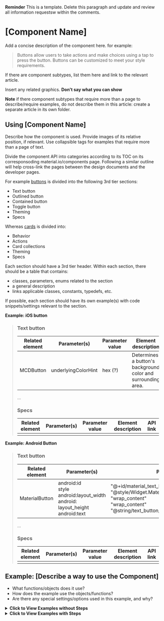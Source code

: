 <!--docs:
title: ""
layout: detail
section: components
excerpt: "This is the template for the developer articles for material.io."
iconId: 
path: /
api_doc_root: 
-->

<!-- this is a draft of a an article template for the material.io developer site.
This template is based on the current design article template at 
https://spec.googleplex.com/m2-spec-guide/authoring-content/component-article-template.html
The API documentation formatting is roughly based on https://cloud.google.com/service-usage/docs/overview
-->

**Reminder** This is a template. Delete this paragraph and update and review all information requestsw within the comments.

# \[Component Name\]

Add a concise description of the component here. for example:

> Buttons allow users to take actions and make choices using a tap to press the button.
> Buttons can be customized to meet your style requirements.

If there are component subtypes, list them here and link to the relevant article.

Insert any related graphics. **Don't say what you can show**

**Note** if there component subtypes that require more than a page to describe/require examples, do not describe them in this article: create a separate article in its own folder.

<!-- Note that the iOS team has added a TOC to their repo, and it appears to be from https://github.com/jonschlinkert/markdown-toc -->
<!-- toc -->

## Using \[Component Name\]

Describe how the component is used. Provide images of its relative position, if relevant. Use collapsible tags for examples that require more than a page of text.

Divide the component API into categories according to its TOC on its corresponsoding material.io/components page. Following a similar outline will help cross-link the pages between the design documents and the developer pages.

For example [buttons](material.io/components/buttons/) is divided into the following 3rd tier sections:

* Text button
* Outlined button
* Contained button
* Toggle button
* Theming
* Specs

Whereas [cards](https://material.io/components/cards/) is divided into:

* Behavior
* Actions
* Card collections
* Theming
* Specs

Each section should have a 3rd tier header. Within each section, there should be a table that contains:
* classes, parameters, enums related to the section
* a general description
* links applicable classes, constants, typedefs, etc. 

If possible, each section should have its own example(s) with code snippets/settings relevant to the section.

**Example: iOS button**

> 
> ### Text button
> Related element | Parameter(s) | Parameter value | Element description | API link
> ---|---|---|---|---
> MCDButton | underlyingColorHint | hex (?) |Determines a button's background color and surrounding area. | https://material.io/develop/ios/components/buttons/api-docs/Classes/MDCButton.html
>
> ...
>
> ### Specs
> Related element | Parameter(s) | Parameter value | Element description | API link
> ---|---|---|---|---
> | | | |


**Example: Android Button**

> ### Text button
> Related element | Parameter(s) | Parameter value | Element description | API link
> ---|---|---|---|---
> MaterialButton | android:id </br> style </br> android:layout_width </br> android: layout_height </br> android:text | "@+id/material_text_button" </br> "@style/Widget.MaterialComponents.Button.TextButton" </br> "wrap_content" </br> "wrap_content" </br> "@string/text_button_label_enabled" | | https://developer.android.com/reference/com/google/android/material/button/MaterialButton
>
> ...
>
> ### Specs
> Related element | Parameter(s) | Parameter value | Element description | API link
> ---|---|---|---|---
> | | | |

   
## Example: \[Describe a way to use the Component\]
* What functions/objects does it use?
* How does the example use the objects/functions?
* Are there any special settings/options used in this example, and why?

<details>
  <summary><b>Click to View Examples without Steps</b></summary>
  
  Describe the example and its components, including specific settings and instructions.
  
  > ### Example: Add a Filled and Elevated Button
  > The following code adds a filled and elevated button to your app. Your theme's `colorPrimary` is the default background color and your theme's `colorOnPrimary` is the default text color.
  >   ```xml
  >    <com.google.android.material.button.MaterialButton
  >      android:id="@+id/material_button"
  >      android:layout_width="wrap_content"
  >      android:layout_height="wrap_content"
  >      android:text="@string/button_label_enabled"/>
  >  ```
  >  ### Example: Add a Filled and Unlevated Button
  > The following code adds a filled and unelevated button. Your theme's `colorPrimary` is the default background color and your theme's `colorOnPrimary` is the default text color.
  >  ```xml
  >    <com.google.android.material.button.MaterialButton
  >      android:id="@+id/disabled_material_button"
  >      android:layout_width="wrap_content"
  >      android:layout_height="wrap_content"
  >      android:enabled="false"
  >      android:text="@string/button_label_disabled"/>
  >  ```
  
</details>
  
<details>
  <summary><b>Click to View Examples with Steps</b></summary>
  
  If the example entails multiple steps, use a numbered list for each step. Break out iny installation/importation steps into its own list.
 
 List the steps to use the compnent. Include any installation/importation instructions in a separate list.
> ### Install `MaterialButton`
> Follow the steps below to add the `MaterialButton` component in your iOS application:
>
> 1. Add the following to your `Podfile`:
>   ```bash
>   pod 'MaterialComponents/Buttons'
>   ```
> 1. Run the `install` command:
>   ```bash
>    pod install
>    ```
>  1. Import `MaterialButton` component
>    ```swift
>      import MaterialComponents.MaterialButtons
>    ```
> ### Add a Floating Action Button
> `DCFloatingButton` is a subclass of `MDCButton` that implements the Material Design floating action button style and behavior. Floating action buttons should be provided with a templated image for their normal state and then themed accordingly.
> ```swift
> // Note: you'll need to provide your own image - the following is just an example.
> let plusImage = UIImage(named: "plus").withRenderingMode(.alwaysTemplate)
> let button = MDCFloatingButton()
> button.setImage(plusImage, forState: .normal)
>```
</details>
